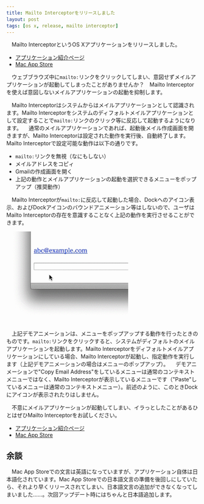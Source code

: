 ```yaml
---
title: Mailto Interceptorをリリースしました
layout: post
tags: [os x, release, mailto interceptor]
---
```

　Mailto InterceptorというOS Xアプリケーションをリリースしました。

- [アプリケーション紹介ページ](/mac/mailtointerceptor/)
- [Mac App Store](https://itunes.apple.com/jp/app/id883196547?mt=12)

　ウェブブラウズ中に`mailto:`リンクをクリックしてしまい、意図せずメイルアプリケーションが起動してしまったことがありませんか？　Mailto Interceptorを使えば意図しないメイルアプリケーションの起動を抑制します。

　Mailto Interceptorはシステムからはメイルアプリケーションとして認識されます。Mailto Interceptorをシステムのディフォルトメイルアプリケーションとして設定することで`mailto:`リンクのクリック等に反応して起動するようになります。
　通常のメイルアプリケーションであれば、起動後メイル作成画面を開きますが、Mailto Interceptorは設定された動作を実行後、自動終了します。Mailto Interceptorで設定可能な動作は以下の通りです。

- `mailto:`リンクを無視（なにもしない）
- メイルアドレスをコピィ
- Gmailの作成画面を開く
- 上記の動作とメイルアプリケーションの起動を選択できるメニューをポップアップ（推奨動作）

　Mailto Interceptorが`mailto:`に反応して起動した場合、Dockへのアイコン表示、およびDockアイコンのバウンドアニメーション等はしないので、ユーザはMailto Interceptorの存在を意識することなく上記の動作を実行させることができます。

![](/blog/img/20140606/demo.gif)

　上記デモアニメーションは、メニューをポップアップする動作を行ったときのものです。`mailto:`リンクをクリックすると、システムがディフォルトのメイルアプリケーションを起動します。Mailto Interceptorをディフォルトメイルアプリケーションにしている場合、Mailto Interceptorが起動し、指定動作を実行します（上記デモアニメーションの場合はメニューのポップアップ）。
　デモアニメーションで"Copy Email Address"をしているメニューは通常のコンテキストメニューではなく、Mailto Interceptorが表示しているメニューです（"Paste"しているメニューは通常のコンテキストメニュー）。前述のように、このときDockにアイコンが表示されたりはしません。

　不意にメイルアプリケーションが起動してしまい、イラっとしたことがあるひとはぜひMailto Interceptorをお試しください。

- [アプリケーション紹介ページ](/mac/mailtointerceptor/)
- [Mac App Store](https://itunes.apple.com/jp/app/id883196547?mt=12)


## 余談

　Mac App Storeでの文言は英語になっていますが、アプリケーション自体は日本語化されています。Mac App Storeでの日本語文言の準備を後回しにしていたら、それより早くリリースされてしまい、日本語文言の追加ができなくなってしまいました……。次回アップデート時にはちゃんと日本語追加します。
